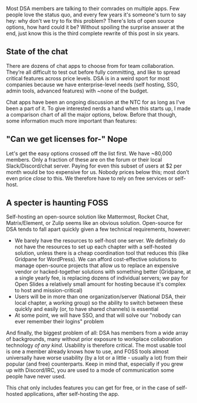 Most DSA members are talking to their comrades on multiple apps. Few people love the status quo, and every few years it's someone's turn to say hey: why don't we try to fix this problem? There's lots of open source options, how hard could it be? Without spoiling the surprise answer at the end, just know this is the third complete rewrite of this post in six years.

## State of the chat
There are dozens of chat apps to choose from for team collaboration. They’re all difficult to test out before fully committing, and like to spread critical features across price levels. DSA is in a weird sport for most companies because we have enterprise-level needs (self hosting, SSO, admin tools, advanced features) with ~none of the budget.

Chat apps have been an ongoing discussion at the NTC for as long as I've been a part of it. To give interested nerds a hand when this starts up, I made a comparison chart of all the major options, below. Before that though, some information much more important than features:

## "Can we get licenses for-" Nope
Let's get the easy options crossed off the list first. We have ~80,000 members. Only a fraction of these are on the forum or their local Slack/Discord/chat server.  Paying for even this subset of users at $2 per month would be too expensive for us. Nobody prices below this; most don’t even price *close* to this. We therefore have to rely on free services or self-host.

## A specter is haunting FOSS
Self-hosting an open-source solution like Mattermost, Rocket Chat, Matrix/Element, or Zulip seems like an obvious solution. Open-source for DSA tends to fall apart quickly given a few technical requirements, however:
- We barely have the resources to self-host one server. We definitely do not have the resources to set up each chapter with a self-hosted solution, unless there is a cheap coordination tool that reduces this (like Gridpane for WordPress). We can afford cost-effective solutions to manage open-source projects that allow us to replace an expensive vendor or hacked-together solutions with something better (Gridpane, at a single yearly fee, is replacing dozens of individual servers; we pay for Open Slides a relatively small amount for hosting because it's complex to host and mission-critical)
- Users will be in more than one organization/server (National DSA, their local chapter, a working group) so the ability to switch between these quickly and easily (or, to have shared channels) is essential
- At some point, we will have SSO, and that will solve our "nobody can ever remember their logins" problem

And finally, the biggest problem of all: DSA has members from a wide array of backgrounds, many without prior exposure to workplace collaboration technology *of any kind*. Usability is therefore critical. The most usable tool is one a member already knows how to use, and FOSS tools almost universally have worse usability (by a lot or a little - usually a lot) from their popular (and free) counterparts. Keep in mind that, especially if you grew up with Discord/IRC, you are used to a mode of communication some people have never used.

This chat only includes features you can get for free, or in the case of self-hosted applications, after self-hosting the app.